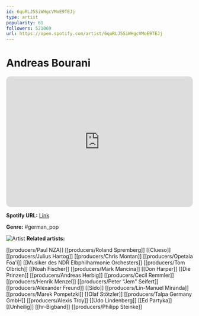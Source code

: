 ```yaml
---
id: 6quRLJ5SiWHgcVMoE9TEJj
type: artist
popularity: 61
followers: 521069
url: https://open.spotify.com/artist/6quRLJ5SiWHgcVMoE9TEJj
---
```

# Andreas Bourani

<iframe style="border-radius:12px" src="https://open.spotify.com/embed/artist/6quRLJ5SiWHgcVMoE9TEJj" width="100%" height="352" frameBorder="0" allowfullscreen="" allow="autoplay; clipboard-write; encrypted-media; fullscreen; picture-in-picture" loading="lazy"></iframe>

**Spotify URL:** [Link](https://open.spotify.com/artist/6quRLJ5SiWHgcVMoE9TEJj)

**Genre:**  #german_pop

![Artist](https://i.scdn.co/image/8fb5151f6072c8bda9accb1b6f992b37666ec58b)
**Related artists:**

[[producers/Paul NZA]]
[[producers/Roland Spremberg]]
[[Clueso]]
[[producers/Julius Hartog]]
[[producers/Chris Montan]]
[[producers/Opetaia Foa'i]]
[[Musiker des NDR Elbphilharmonie Orchesters]]
[[producers/Tom Olbrich]]
[[Noah Fischer]]
[[producers/Mark Mancina]]
[[Don Harper]]
[[Die Prinzen]]
[[producers/Andreas Herbig]]
[[producers/Cecil Remmler]]
[[producers/Henrik Menzel]]
[[producers/Peter "Jem" Seifert]]
[[producers/Alexander Freund]]
[[Sido]]
[[producers/Lin-Manuel Miranda]]
[[producers/Marek Pompetzki]]
[[Olaf Stötzler]]
[[producers/Talpa Germany GmbH]]
[[producers/Alexis Troy]]
[[Udo Lindenberg]]
[[Ed Partyka]]
[[Unheilig]]
[[hr-Bigband]]
[[producers/Philipp Steinke]]
